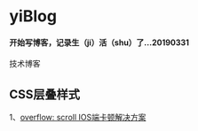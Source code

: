 # yiBlog
#### 开始写博客，记录生（ji）活（shu）了...20190331
技术博客



## CSS层叠样式

1、[overflow: scroll IOS端卡顿解决方案](https://github.com/yigeyi/yiBlog/issues/2)